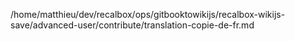 /home/matthieu/dev/recalbox/ops/gitbooktowikijs/recalbox-wikijs-save/advanced-user/contribute/translation-copie-de-fr.md